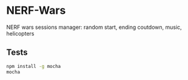 NERF-Wars
=========

NERF wars sessions manager: random start, ending coutdown, music, helicopters


## Tests


```bash
npm install -g mocha
mocha
```
